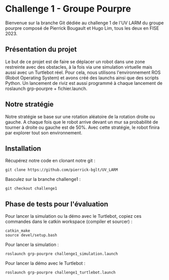 # Challenge 1 - Groupe Pourpre

Bienvenue sur la branche Git dédiée au challenge 1 de l'UV LARM du groupe pourpre composé de Pierrick Bougault et Hugo Lim, tous les deux en FISE 2023.

## Présentation du projet 

Le but de ce projet est de faire se déplacer un robot dans une zone restreinte avec des obstacles, à la fois via une simulation virtuelle mais aussi avec un Turtlebot réel. Pour cela, nous utilisons l'environnement ROS (Robot Operating System) et avons créé des launchs ainsi que des scripts Python.
Un lancement de riviz est aussi programmé à chaque lancement de roslaunch grp-pourpre + fichier.launch.

## Notre stratégie

Notre stratégie se base sur une rotation aléatoire de la rotation droite ou gauche.
A chaque fois que le robot arrive devant un mur sa probabilité de tourner à droite ou gauche est de 50%.
Avec cette stratégie, le robot finira par explorer tout son environnement.

## Installation

Récupérez notre code en clonant notre git :
```git
git clone https://github.com/pierrick-bglt/UV_LARM
```

Basculez sur la branche challenge1 :
```git
git checkout challenge1
```

## Phase de tests pour l'évaluation

Pour lancer la simulation ou la démo avec le Turtlebot, copiez ces commandes dans le catkin workspace (compiler et sourcer) :
```git
catkin_make
source devel/setup.bash
```

Pour lancer la simulation :
```git
roslaunch grp-pourpre challenge1_simulation.launch
```

Pour lancer la démo avec le Turtlebot :
```git
roslaunch grp-pourpre challenge1_turtlebot.launch
```








